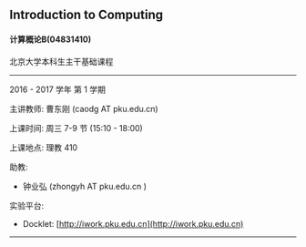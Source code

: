 ## Introduction to Computing

#### 计算概论B(04831410)

北京大学本科生主干基础课程

----

2016 - 2017 学年 第 1 学期


主讲教师: 曹东刚 (caodg AT pku.edu.cn)

上课时间: 周三 7-9 节 (15:10 - 18:00)

上课地点: 理教 410

助教:

- 钟业弘 (zhongyh AT pku.edu.cn )

实验平台:

- Docklet: [http://iwork.pku.edu.cn](http://iwork.pku.edu.cn)

----

<!--
[作业1 分配结果发布](hw1-pair.md) . Mar 17, 2016
[作业2 发布](hw.md#作业2). Mar 17, 2016
[作业2](hw2.md) 发布. Apr 14, 2016
[大作业](hw.md#大作业) 发布. Mar 31, 2016
    技术报告报名截止: 2016年4月10日23:55分, 详见[这里](hw-proj.md)。
    大作业开始确定题目，每个题目限20人选。详见[这里](hw-proj.md)。
5月12日甲方同学将报告第一次项目验收情况，请提前检查乙方同学完成情况. May 5, 2016
    5月26日和6月2日的课程安排请见 [Schedule](schedule.md). May 19, 2016
-->

<!--
!!! note ""
    期末考试时间: 6月23日18:30-20:30，地点: 理教302. Jun 2, 2016
-->
